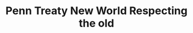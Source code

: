 ---
pid: pt205
title: Penn Treaty New World Respecting the old
location_transcription: 
coordinates: "[-75.128633613922, 39.965970814663]"
zipcode: '19130'
gen_neighborhood: North Philadelphia
neighborhood: Art Museum,Francisville
outside_phl: 
age: '43'
age_range: 40-49
instagram: 
image_file_name: pt_205.jpg
proposal_transcription: Plaque explaining the whole story... Explaining about the
  Native Americans. Big and more visible. Add to statue a native American
topic: History,Native Americans
topic_summary: 0, 0
type: Sculpture Statue,Plaque
keywords_other: 
credit: Israel+Stacey Rivera
image_labels: 
twitter: 
facebook: 
permalink: "/monuments/pt205/"
layout: item-page
---